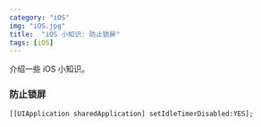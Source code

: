 ```yaml
---
category: "iOS"
img: "iOS.jpg"
title:  "iOS 小知识: 防止锁屏"
tags: [iOS]
---
```

介绍一些 iOS 小知识。

### 防止锁屏

`[[UIApplication sharedApplication] setIdleTimerDisabled:YES];`





